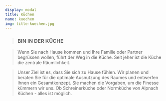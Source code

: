 ```yaml
---
display: modal
title: Küchen
name: kuechen
img: title-kuechen.jpg
---
```


> ### BIN IN DER KÜCHE

> Wenn Sie nach Hause kommen und Ihre Familie oder Partner begrüssen wollen, führt der Weg in die Küche. Seit jeher ist die Küche die zentrale Räumlichkeit.

> Unser Ziel ist es, dass Sie sich zu Hause fühlen. Wir planen und beraten Sie für die optimale Ausnutzung des Raumes und entwerfen Ihnen ein Gesamtkonzept. Sie machen die Vorgaben, um die Finesse kümmern wir uns. Ob Schreinerküche oder Normküche von Alpnach Küchen - alles ist möglich.

